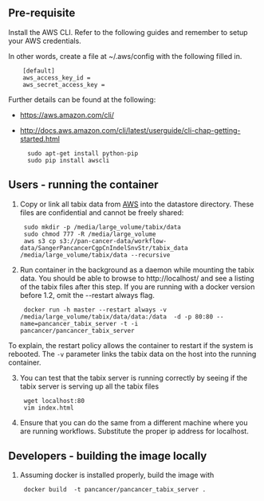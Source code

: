 ## Pre-requisite

Install the AWS CLI. Refer to the following guides and remember to setup your AWS credentials.

In other words, create a file at ~/.aws/config with the following filled in.

        [default]
        aws_access_key_id =
        aws_secret_access_key =

Further details can be found at the following:
 
* https://aws.amazon.com/cli/ 
* http://docs.aws.amazon.com/cli/latest/userguide/cli-chap-getting-started.html 

        sudo apt-get install python-pip
        sudo pip install awscli


## Users - running the container 

1. Copy or link all tabix data from [AWS](https://s3.amazonaws.com/pan-cancer-data/workflow-data/SangerPancancerCgpCnIndelSnvStr/tabix_data/data/unmatched/) into the datastore directory. These files are confidential and cannot be freely shared:

        sudo mkdir -p /media/large_volume/tabix/data
        sudo chmod 777 -R /media/large_volume
        aws s3 cp s3://pan-cancer-data/workflow-data/SangerPancancerCgpCnIndelSnvStr/tabix_data /media/large_volume/tabix/data --recursive

2. Run container in the background as a daemon while mounting the tabix data. You should be able to browse to  http://localhost/ and see a listing of the tabix files after this step. If you are running with a docker version before 1.2, omit the --restart always flag. 

        docker run -h master --restart always -v /media/large_volume/tabix/data/data:/data  -d -p 80:80 --name=pancancer_tabix_server -t -i   pancancer/pancancer_tabix_server
        
To explain, the restart policy allows the container to restart if the system is rebooted. The `-v` parameter links the tabix data on the host into the running container. 

3. You can test that the tabix server is running correctly by seeing if the tabix server is serving up all the tabix files

        wget localhost:80
        vim index.html
        
4. Ensure that you can do the same from a different machine where you are running workflows. Substitute the proper ip address for localhost.

## Developers - building the image locally

1. Assuming docker is installed properly, build the image with

        docker build  -t pancancer/pancancer_tabix_server .
